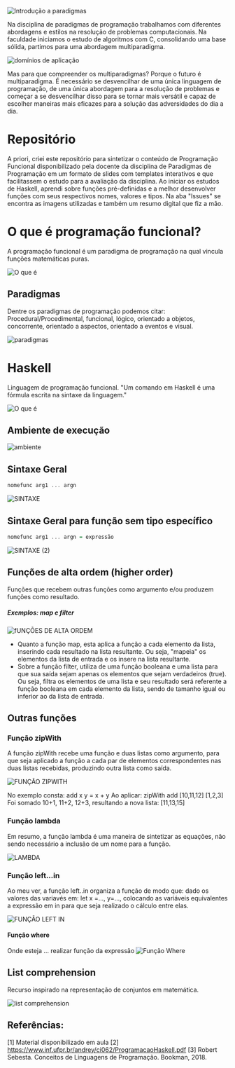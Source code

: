 ![Introdução a paradigmas](https://github.com/isabelaacr/Paradigma-Haskell/assets/118640598/4b809e9f-cba5-45f2-8edd-f92400518e5f)

  Na disciplina de paradigmas de programação trabalhamos com diferentes abordagens e estilos na resolução de problemas computacionais. Na faculdade iniciamos o estudo de algoritmos com C, consolidando uma base sólida, partimos para uma abordagem multiparadigma.

![domínios de aplicação](https://github.com/isabelaacr/Paradigma-Haskell/assets/118640598/a1422a37-ea6b-4863-a58a-160a7e8541e8)

  Mas para que compreender os multiparadigmas? Porque o futuro é multiparadigma. É necessário se desvencilhar de uma única linguagem de programação, de uma única abordagem para a resolução de problemas e começar a se desvencilhar disso para se tornar mais versátil e capaz de escolher maneiras mais eficazes para a solução das adversidades do dia a dia.
  
# Repositório 
  A priori, criei este repositório para sintetizar o conteúdo de Programação Funcional disponibilizado pela docente da disciplina de Paradigmas de Programação em um formato de slides com templates interativos e que facilitassem o estudo para a avaliação da disciplina. Ao iniciar os estudos de Haskell, aprendi sobre funções pré-definidas e a melhor desenvolver funções com seus respectivos nomes, valores e tipos. Na aba "Issues" se encontra as imagens utilizadas e também um resumo digital que fiz a mão.

# O que é programação funcional?
  A programação funcional é um paradigma de programação na qual vincula funções matemáticas puras.

![O que é](https://github.com/isabelaacr/Paradigma-Haskell/assets/118640598/a3263c1a-368b-45cd-858f-38357a50cac5)

## Paradigmas
  Dentre os paradigmas de programação podemos citar: Procedural/Procedimental, funcional, lógico, orientado a objetos, concorrente, orientado a aspectos, orientado a eventos e visual.

![paradigmas](https://github.com/isabelaacr/Paradigma-Haskell/assets/118640598/49998f98-3478-45a8-b080-cb5b86b863c4)

# Haskell
Linguagem de programação funcional. "Um comando em Haskell é uma fórmula escrita na sintaxe da linguagem."

![O que é](https://github.com/isabelaacr/Haskell/assets/118640598/0b1f22b8-cbff-42f3-8b59-3054011b1ae4)

## Ambiente de execução

![ambiente](https://github.com/isabelaacr/Haskell/assets/118640598/3c8472f2-3cc0-414d-85c3-4b07cc22e3a9)

## Sintaxe Geral

```Haskell
nomefunc arg1 ... argn
```

![SINTAXE](https://github.com/isabelaacr/Haskell/assets/118640598/dfe47968-9f8e-4009-8b1e-6aea0349208c)

## Sintaxe Geral para função sem tipo específico

```Haskell
nomefunc arg1 ... argn = expressão
```

![SINTAXE (2)](https://github.com/isabelaacr/Haskell/assets/118640598/0bd5f3c9-4c99-4878-a974-d7536f0bfcb0)

## Funções de alta ordem (higher order)
Funções que recebem outras funções como argumento e/ou produzem funções como resultado.

##### Exemplos: map e filter

![fUNÇÕES DE ALTA ORDEM](https://github.com/isabelaacr/Haskell/assets/118640598/ea2c4064-e2f9-4ed5-9508-6443aa076c5e)

- Quanto a função map, esta aplica a função a cada elemento da lista, inserindo cada resultado na lista resultante. Ou seja, "mapeia" os elementos da lista de entrada e os insere na lista resultante.
- Sobre a função filter, utiliza de uma função booleana e uma lista para que sua saída sejam apenas os elementos que sejam verdadeiros (true). Ou seja, filtra os elementos de uma lista e seu resultado será referente a função booleana em cada elemento da lista, sendo de tamanho igual ou inferior ao da lista de entrada.

## Outras funções

### Função zipWith
  A função zipWith recebe uma função e duas listas como argumento, para que seja aplicado a função a cada par de elementos correspondentes nas duas listas recebidas, produzindo outra lista como saída.
  
![FUNÇÃO ZIPWITH](https://github.com/isabelaacr/Paradigma-Haskell/assets/118640598/54931d35-b50e-4caa-8fe9-45cb009e7449)

No exemplo consta: add x y = x + y
Ao aplicar: zipWith add [10,11,12] [1,2,3]
Foi somado 10+1, 11+2, 12+3, resultando a nova lista: [11,13,15]

### Função lambda
Em resumo, a função lambda é uma maneira de sintetizar as equações, não sendo necessário a inclusão de um nome para a função.

![LAMBDA](https://github.com/isabelaacr/Paradigma-Haskell/assets/118640598/84cbf479-1ffe-4c1a-adad-68c01a5103e6)

### Função left...in
Ao meu ver, a função left..in organiza a função de modo que:  dado os valores das variavés em: let x =..., y=..., colocando as variáveis equivalentes a expressão em in para que seja realizado o cálculo entre elas.

![FUNÇÃO LEFT IN](https://github.com/isabelaacr/Paradigma-Haskell/assets/118640598/a12fd9bb-adc5-4b3c-a430-52c2b7b6c422)

#### Função where
Onde esteja ... realizar função da expressão
![Função Where](https://github.com/isabelaacr/Paradigma-Haskell/assets/118640598/561aad43-d6d2-44ab-9acb-43db4842721e)

## List comprehension
Recurso inspirado na representação de conjuntos em matemática.

![list comprehension](https://github.com/isabelaacr/Paradigma-Haskell/assets/118640598/e4288ea8-da72-4f19-bae3-0e10a020581d)

## Referências:
[1] Material disponibilizado em aula
[2] https://www.inf.ufpr.br/andrey/ci062/ProgramacaoHaskell.pdf
[3] Robert Sebesta. Conceitos de Linguagens de Programação. Bookman, 2018.



